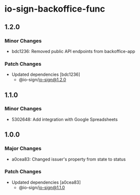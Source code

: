 # io-sign-backoffice-func

## 1.2.0

### Minor Changes

- bdc1236: Removed public API endpoints from backoffice-app

### Patch Changes

- Updated dependencies [bdc1236]
  - @io-sign/io-sign@1.2.0

## 1.1.0

### Minor Changes

- 5302648: Add integration with Google Spreadsheets

## 1.0.0

### Major Changes

- a0cea83: Changed issuer's property from state to status

### Patch Changes

- Updated dependencies [a0cea83]
  - @io-sign/io-sign@1.1.0
